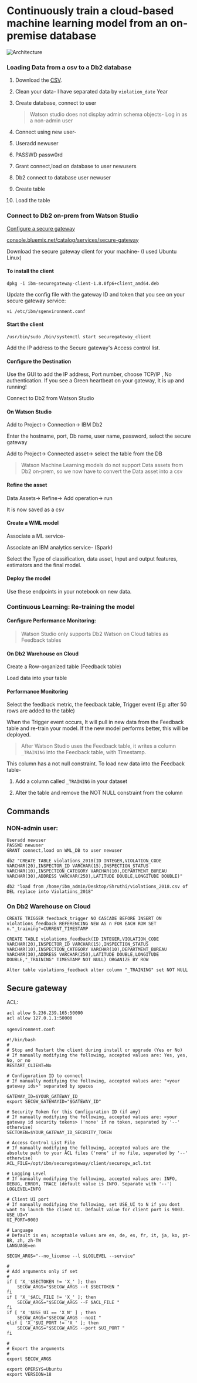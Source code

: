 # Continuously train a cloud-based machine learning model from an on-premise database

![Architecture](doc/source/images/architecture.png)

### Loading Data from a csv to a Db2 database

1. Download the [CSV](https://github.com/IBMDataScience/buildings_blog/blob/master/buildings_data_17.csv).

1. Clean your data- I have separated data by `violation_date` Year

1. Create database, connect to user

   > Watson studio does not display admin schema objects- Log in as a non-admin user

1. Connect using new user-

1. Useradd newuser

1. PASSWD passw0rd

1. Grant connect,load on database to user newusers

1. Db2 connect to database user newuser

1. Create table

1. Load the table

### Connect to Db2 on-prem from Watson Studio

[Configure a secure gateway](https://console.bluemix.net/docs/services/SecureGateway/index.html#getting-started-with-sg)

[console.bluemix.net/catalog/services/secure-gateway](https://console.bluemix.net/catalog/services/secure-gateway)

Download the secure gateway client for your machine- (I used Ubuntu Linux)

#### To install the client

    dpkg -i ibm-securegateway-client-1.8.0fp6+client_amd64.deb

Update the config file with the gateway ID and token that you see on your
secure gateway service:

    vi /etc/ibm/sgenvironment.conf

#### Start the client

    /usr/bin/sudo /bin/systemctl start securegateway_client

Add the IP address to the Secure gateway's Access control list.

#### Configure the Destination

Use the GUI to add the IP address, Port number, choose TCP/IP , No
authentication. If you see a Green heartbeat on your gateway, It is up and
running!

Connect to Db2 from Watson Studio

#### On Watson Studio

Add to Project-> Connection-> IBM Db2

Enter the hostname, port, Db name, user name, password, select the secure
gateway

Add to Project-> Connected asset-> select the table from the DB

> Watson Machine Learning models do not support Data assets from Db2 on-prem,
> so we now have to convert the Data asset into a csv

#### Refine the asset

Data Assets-> Refine-> Add operation-> run

It is now saved as a csv

#### Create a WML model

Associate a ML service-

Associate an IBM analytics service- (Spark)

Select the Type of classification, data asset, Input and output features,
   estimators and the final model.

#### Deploy the model

Use these endpoints in your notebook on new data.

### Continuous Learning: Re-training the model

#### Configure Performance Monitoring:

> Watson Studio only supports Db2 Watson on Cloud tables as Feedback tables

#### On Db2 Warehouse on Cloud

Create a Row-organized table (Feedback table)

Load data into your table

#### Performance Monitoring

Select the feedback metric, the feedback table, Trigger event (Eg: after 50
rows are added to the table)

When the Trigger event occurs, It will pull in new data from the Feedback table
and re-train your model. If the new model performs better, this will be
deployed.

> After Watson Studio uses the Feedback table, it writes a column `_TRAINING`
> into the Feedback table, with Timestamp.

This column has a not null constraint. To load new data into the Feedback table-

1. Add a column called `_TRAINING` in your dataset

1. Alter the table and remove the NOT NULL constraint from the column

## Commands

### NON-admin user:

    Useradd newuser
    PASSWD newuser
    GRANT connect,load on WML_DB to user newuser

    db2 "CREATE TABLE violations_2018(ID INTEGER,VIOLATION_CODE VARCHAR(20),INSPECTOR_ID VARCHAR(15),INSPECTION_STATUS VARCHAR(10),INSPECTION_CATEGORY VARCHAR(10),DEPARTMENT_BUREAU VARCHAR(30),ADDRESS VARCHAR(250),LATITUDE DOUBLE,LONGITUDE DOUBLE)"

    db2 "load from /home/ibm_admin/Desktop/Shruthi/violations_2018.csv of DEL replace into Violations_2018"


### On Db2 Warehouse on Cloud

    CREATE TRIGGER feedback_trigger NO CASCADE BEFORE INSERT ON violations_feedback REFERENCING NEW AS n FOR EACH ROW SET n."_training"=CURRENT_TIMESTAMP

    CREATE TABLE violations_feedback(ID INTEGER,VIOLATION_CODE VARCHAR(20),INSPECTOR_ID VARCHAR(15),INSPECTION_STATUS VARCHAR(10),INSPECTION_CATEGORY VARCHAR(10),DEPARTMENT_BUREAU VARCHAR(30),ADDRESS VARCHAR(250),LATITUDE DOUBLE,LONGITUDE DOUBLE,"_TRAINING" TIMESTAMP NOT NULL) ORGANIZE BY ROW

    Alter table violations_feedback alter column "_TRAINING" set NOT NULL

## Secure gateway

ACL:

    acl allow 9.236.239.165:50000
    acl allow 127.0.1.1:50000

`sgenvironment.conf`:

    #!/bin/bash
    #
    # Stop and Restart the client during install or upgrade (Yes or No)
    # If manually modifying the following, accepted values are: Yes, yes, No, or no
    RESTART_CLIENT=No

    # Configuration ID to connect
    # If manually modifying the following, accepted values are: "<your gateway ids>" separated by spaces

    GATEWAY_ID=$YOUR_GATEWAY_ID
    export SECGW_GATEWAYID="$GATEWAY_ID"

    # Security Token for this Configuration ID (if any)
    # If manually modifying the following, accepted values are: <your gateway id security tokens> ('none' if no token, separated by '--' otherwise)
    SECTOKEN=$YOUR_GATEWAY_ID_SECURITY_TOKEN

    # Access Control List File
    # If manually modifying the following, accepted values are the absolute path to your ACL files ('none' if no file, separated by '--' otherwise)
    ACL_FILE=/opt/ibm/securegateway/client/securegw_acl.txt

    # Logging Level
    # If manually modifying the following, accepted values are: INFO, DEBUG, ERROR, TRACE (default value is INFO. Separate with '--')
    LOGLEVEL=INFO

    # Client UI port
    # If manually modifying the following, set USE_UI to N if you dont want to launch the client UI. Default value for client port is 9003.
    USE_UI=Y
    UI_PORT=9003

    # Language
    # Default is en; acceptable values are en, de, es, fr, it, ja, ko, pt-BR, zh, zh-TW
    LANGUAGE=en

    SECGW_ARGS="--no_license --l $LOGLEVEL --service"

    #
    # Add arguments only if set
    #
    if [ 'X_'$SECTOKEN != 'X_' ]; then
        SECGW_ARGS="$SECGW_ARGS --t $SECTOKEN "
    fi
    if [ 'X_'$ACL_FILE != 'X_' ]; then
        SECGW_ARGS="$SECGW_ARGS --F $ACL_FILE "
    fi
    if [ 'X_'$USE_UI == 'X_N' ] ; then
        SECGW_ARGS="$SECGW_ARGS --noUI "
    elif [ 'X_'$UI_PORT != 'X_' ]; then
        SECGW_ARGS="$SECGW_ARGS --port $UI_PORT "
    fi

    #
    # Export the arguments
    #
    export SECGW_ARGS

    export OPERSYS=Ubuntu
    export VERSION=18
